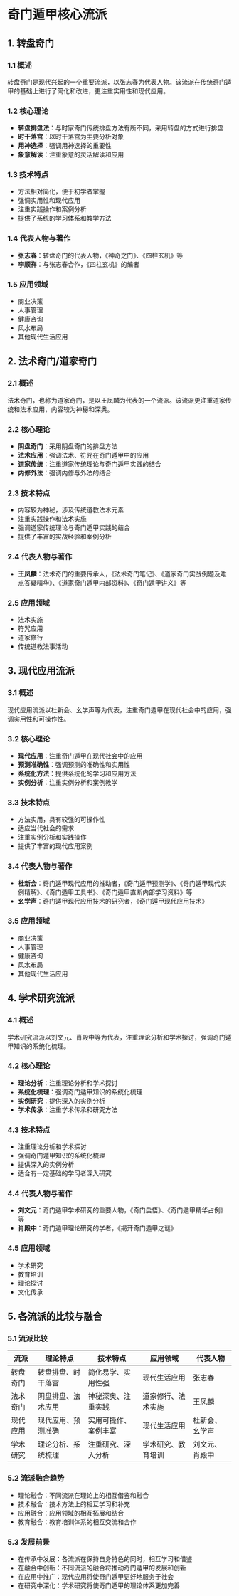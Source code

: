 # 奇门遁甲核心流派

## 1. 转盘奇门

### 1.1 概述
转盘奇门是现代兴起的一个重要流派，以张志春为代表人物。该流派在传统奇门遁甲的基础上进行了简化和改进，更注重实用性和现代应用。

### 1.2 核心理论
- **转盘排盘法**：与时家奇门传统排盘方法有所不同，采用转盘的方式进行排盘
- **时干落宫**：以时干落宫为主要分析对象
- **用神选择**：强调用神选择的重要性
- **象意解读**：注重象意的灵活解读和应用

### 1.3 技术特点
- 方法相对简化，便于初学者掌握
- 强调实用性和现代应用
- 注重实践操作和案例分析
- 提供了系统的学习体系和教学方法

### 1.4 代表人物与著作
- **张志春**：转盘奇门的代表人物，《神奇之门》、《四柱玄机》等
- **李顺祥**：与张志春合作，《四柱玄机》的编者

### 1.5 应用领域
- 商业决策
- 人事管理
- 健康咨询
- 风水布局
- 其他现代生活应用

## 2. 法术奇门/道家奇门

### 2.1 概述
法术奇门，也称为道家奇门，是以王凤麟为代表的一个流派。该流派更注重道家传统和法术应用，内容较为神秘和深奥。

### 2.2 核心理论
- **阴盘奇门**：采用阴盘奇门的排盘方法
- **法术应用**：强调法术、符咒在奇门遁甲中的应用
- **道家传统**：注重道家传统理论与奇门遁甲实践的结合
- **内修外法**：强调内修与外法的结合

### 2.3 技术特点
- 内容较为神秘，涉及传统道教法术元素
- 注重实践操作和法术实施
- 强调道家传统理论与奇门遁甲实践的结合
- 提供了丰富的实战经验和案例分析

### 2.4 代表人物与著作
- **王凤麟**：法术奇门的重要传承人，《法术奇门笔记》、《道家奇门实战例题及难点答疑精华》、《道家奇门遁甲内部资料》、《奇门遁甲讲义》等

### 2.5 应用领域
- 法术实施
- 符咒应用
- 道家修行
- 传统道教法事活动

## 3. 现代应用流派

### 3.1 概述
现代应用流派以杜新会、幺学声等为代表，注重奇门遁甲在现代社会中的应用，强调实用性和可操作性。

### 3.2 核心理论
- **现代应用**：注重奇门遁甲在现代社会中的应用
- **预测准确性**：强调预测的准确性和实用性
- **系统化方法**：提供系统化的学习和应用方法
- **实例分析**：注重实例分析和案例教学

### 3.3 技术特点
- 方法实用，具有较强的可操作性
- 适应当代社会的需求
- 注重实例分析和实践操作
- 提供了丰富的现代应用案例

### 3.4 代表人物与著作
- **杜新会**：奇门遁甲现代应用的推动者，《奇门遁甲预测学》、《奇门遁甲现代实例精解》、《奇门遁甲工具书》、《奇门遁甲直断内部学习资料》等
- **幺学声**：奇门遁甲现代应用技术的研究者，《奇门遁甲现代应用技术》

### 3.5 应用领域
- 商业决策
- 人事管理
- 健康咨询
- 风水布局
- 其他现代生活应用

## 4. 学术研究流派

### 4.1 概述
学术研究流派以刘文元、肖殿中等为代表，注重理论分析和学术探讨，强调奇门遁甲知识的系统化梳理。

### 4.2 核心理论
- **理论分析**：注重理论分析和学术探讨
- **系统化梳理**：强调奇门遁甲知识的系统化梳理
- **实例研究**：提供深入的实例分析
- **学术传承**：注重学术传承和研究方法

### 4.3 技术特点
- 注重理论分析和学术探讨
- 强调奇门遁甲知识的系统化梳理
- 提供深入的实例分析
- 适合有一定基础的学习者深入研究

### 4.4 代表人物与著作
- **刘文元**：奇门遁甲学术研究的重要人物，《奇门启悟》、《奇门遁甲精华占例》等
- **肖殿中**：奇门遁甲理论研究的学者，《揭开奇门遁甲之谜》

### 4.5 应用领域
- 学术研究
- 教育培训
- 理论探讨
- 文化传承

## 5. 各流派的比较与融合

### 5.1 流派比较

| 流派 | 理论特点 | 技术特点 | 应用领域 | 代表人物 |
|------|----------|----------|----------|----------|
| 转盘奇门 | 转盘排盘、时干落宫 | 简化易学、实用性强 | 现代生活应用 | 张志春 |
| 法术奇门 | 阴盘排盘、法术应用 | 神秘深奥、注重实践 | 道家修行、法术实施 | 王凤麟 |
| 现代应用 | 现代应用、预测准确 | 实用可操作、案例丰富 | 现代生活应用 | 杜新会、幺学声 |
| 学术研究 | 理论分析、系统梳理 | 注重研究、深入分析 | 学术研究、教育培训 | 刘文元、肖殿中 |

### 5.2 流派融合趋势
- 理论融合：不同流派在理论上的相互借鉴和融合
- 技术融合：技术方法上的相互学习和补充
- 应用融合：应用领域的相互拓展和结合
- 教育融合：教育培训体系的相互交流和合作

### 5.3 发展前景
- 在传承中发展：各流派在保持自身特色的同时，相互学习和借鉴
- 在融合中创新：不同流派的融合将推动奇门遁甲的发展和创新
- 在应用中推广：现代应用将使奇门遁甲更好地服务于社会
- 在研究中深化：学术研究将使奇门遁甲的理论体系更加完善